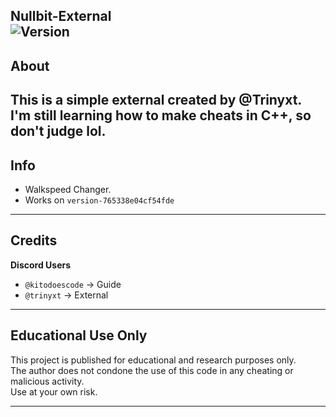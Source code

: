 **Nullbit-External**  
![Version](https://img.shields.io/badge/version-0.1-blue?style=flat-square)
---


## About
This is a simple external created by **@Trinyxt**.  
I'm still learning how to make cheats in C++, so don't judge lol.
---

## Info

- Walkspeed Changer.
- Works on ``version-765338e04cf54fde``

---

## Credits

**Discord Users**  
- `@kitodoescode` → Guide
- `@trinyxt` → External

---

## Educational Use Only
This project is published for educational and research purposes only.  
The author does not condone the use of this code in any cheating or malicious activity.  
Use at your own risk.

---
